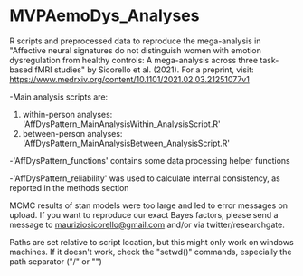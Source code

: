 # MVPAemoDys_Analyses
 
R scripts and preprocessed data to reproduce the mega-analysis in "Affective neural signatures do not distinguish women with emotion dysregulation from healthy controls: A mega-analysis across three task-based fMRI studies" by Sicorello et al. (2021). For a preprint, visit: https://www.medrxiv.org/content/10.1101/2021.02.03.21251077v1

-Main analysis scripts are:
1) within-person analyses: 'AffDysPattern_MainAnalysisWithin_AnalysisScript.R'
2) between-person analyses: 'AffDysPattern_MainAnalysisBetween_AnalysisScript.R'

-'AffDysPattern_functions' contains some data processing helper functions

-'AffDysPattern_reliability' was used to calculate internal consistency, as reported in the methods section

MCMC results of stan models were too large and led to error messages on upload. If you want to reproduce our exact
Bayes factors, please send a message to mauriziosicorello@gmail.com and/or via twitter/researchgate.

Paths are set relative to script location, but this might only work on windows machines.
If it doesn't work, check the "setwd()" commands, especially the path separator ("/" or "\")


